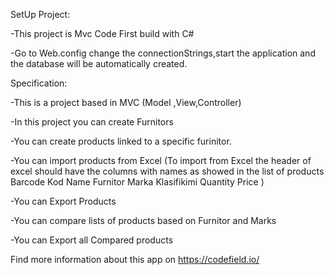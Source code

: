 SetUp Project:

-This project is Mvc Code First build with C#

-Go to Web.config change the connectionStrings,start the application and the database will be automatically created.

Specification:

-This is a project based in MVC (Model ,View,Controller)

-In this project you can create Furnitors

-You can create products linked to a specific furinitor.

-You can import products from Excel 
(To import from Excel the header of excel should have the columns with names as showed in the list of products 
Barcode	Kod	Name	Furnitor	Marka	Klasifikimi	Quantity	Price )

-You can Export Products

-You can compare lists of products based on Furnitor and Marks

-You can Export all Compared products


Find more information about this app on https://codefield.io/
